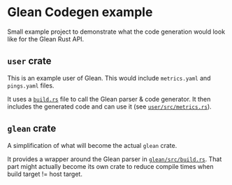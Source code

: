 # Glean Codegen example

Small example project to demonstrate what the code generation would look like for the Glean Rust API.

## `user` crate

This is an example user of Glean.
This would include `metrics.yaml` and `pings.yaml` files.

It uses a [`build.rs`](user/build.rs) file to call the Glean parser & code generator.
It then includes the generated code and can use it (see [`user/src/metrics.rs`](user/src/metrics.rs)).

## `glean` crate

A simplification of what will become the actual `glean` crate.

It provides a wrapper around the Glean parser in [`glean/src/build.rs`](glean/src/build.rs).
That part might actually become its own crate to reduce compile times when build target != host target.
